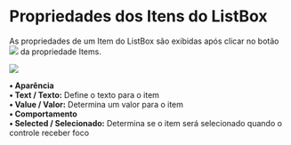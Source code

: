 # Propriedades dos Itens do ListBox

As propriedades de um Item do ListBox são exibidas após clicar no botão ![](http://www.gvinci.com.br/manual/extensor-botao.png) da propriedade Items.

![](http://www.gvinci.com.br/manual/itenslistbox.png)

**• Aparência**  
          **• Text / Texto:** Define o texto para o item  
          **• Value / Valor:** Determina um valor para o item  
**• Comportamento**  
          **• Selected / Selecionado:** Determina se o item será selecionado quando o controle receber foco

